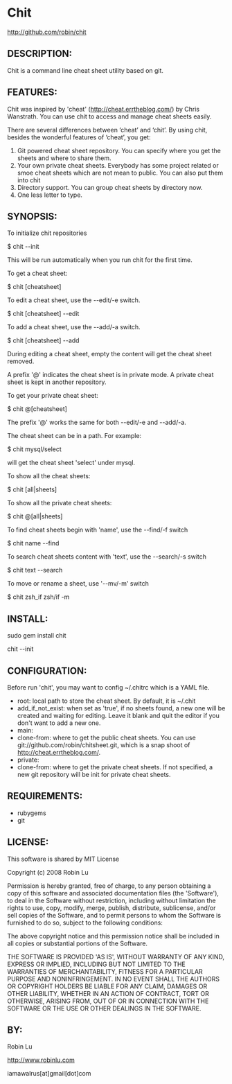 # Chit

http://github.com/robin/chit

## DESCRIPTION:

Chit is a command line cheat sheet utility based on git.

## FEATURES:

Chit was inspired by 'cheat' (http://cheat.errtheblog.com/) by Chris Wanstrath. You can use chit to access and manage cheat sheets easily. 

There are several differences between ‘cheat’ and ‘chit’. By using chit, besides the wonderful features of ‘cheat’, you get:

1. Git powered cheat sheet repository. You can specify where you get the sheets and where to share them.
2. Your own private cheat sheets. Everybody has some project related or smoe cheat sheets which are not mean to public. You can also put them into chit
3. Directory support. You can group cheat sheets by directory now.
4. One less letter to type.

## SYNOPSIS:

To initialize chit repositories

$ chit --init

This will be run automatically when you run chit for the first time. 

To get a cheat sheet:

$ chit [cheatsheet]

To edit a cheat sheet, use the --edit/-e switch.

$ chit [cheatsheet] --edit

To add a cheat sheet, use the --add/-a switch.

$ chit [cheatsheet] --add

During editing a cheat sheet, empty the content will get the cheat sheet removed.

A prefix '@' indicates the cheat sheet is in private mode. A private cheat sheet is kept in another repository.

To get your private cheat sheet:

$ chit @[cheatsheet]

The prefix '@' works the same for both --edit/-e and --add/-a.

The cheat sheet can be in a path. For example:

$ chit mysql/select

will get the cheat sheet 'select' under mysql.

To show all the cheat sheets:

$ chit [all|sheets]

To show all the private cheat sheets:

$ chit @[all|sheets]

To find cheat sheets begin with 'name', use the --find/-f switch

$ chit name --find

To search cheat sheets content with 'text', use the --search/-s switch

$ chit text --search

To move or rename a sheet, use '--mv/-m' switch

$ chit zsh_if zsh/if -m

## INSTALL:

sudo gem install chit

chit --init

## CONFIGURATION:

Before run 'chit', you may want to config ~/.chitrc which is a YAML file.

* root: local path to store the cheat sheet. By default, it is ~/.chit
* add_if_not_exist: when set as 'true', if no sheets found, a new one will be created and waiting for editing. Leave it blank and quit the editor if you don't 
want to add a new one.
* main: 
* clone-from: where to get the public cheat sheets. You can use git://github.com/robin/chitsheet.git, which is a snap shoot of http://cheat.errtheblog.com/.
* private:
* clone-from: where to get the private cheat sheets. If not specified, a new git repository will be init for private cheat sheets.

## REQUIREMENTS:

* rubygems
* git

## LICENSE:

This software is shared by MIT License

Copyright (c) 2008 Robin Lu

Permission is hereby granted, free of charge, to any person obtaining
a copy of this software and associated documentation files (the
'Software'), to deal in the Software without restriction, including
without limitation the rights to use, copy, modify, merge, publish,
distribute, sublicense, and/or sell copies of the Software, and to
permit persons to whom the Software is furnished to do so, subject to
the following conditions:

The above copyright notice and this permission notice shall be
included in all copies or substantial portions of the Software.

THE SOFTWARE IS PROVIDED 'AS IS', WITHOUT WARRANTY OF ANY KIND,
EXPRESS OR IMPLIED, INCLUDING BUT NOT LIMITED TO THE WARRANTIES OF
MERCHANTABILITY, FITNESS FOR A PARTICULAR PURPOSE AND NONINFRINGEMENT.
IN NO EVENT SHALL THE AUTHORS OR COPYRIGHT HOLDERS BE LIABLE FOR ANY
CLAIM, DAMAGES OR OTHER LIABILITY, WHETHER IN AN ACTION OF CONTRACT,
TORT OR OTHERWISE, ARISING FROM, OUT OF OR IN CONNECTION WITH THE
SOFTWARE OR THE USE OR OTHER DEALINGS IN THE SOFTWARE.

## BY:

Robin Lu

http://www.robinlu.com

iamawalrus[at]gmail[dot]com
